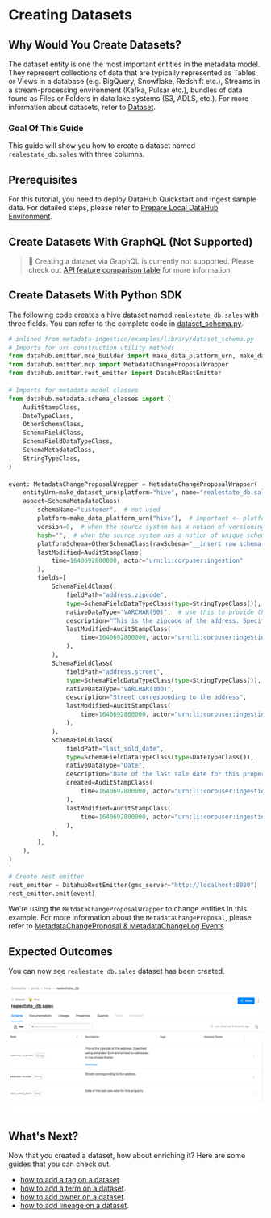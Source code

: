 # Creating Datasets

## Why Would You Create Datasets? 
The dataset entity is one the most important entities in the metadata model. They represent collections of data that are typically represented as Tables or Views in a database (e.g. BigQuery, Snowflake, Redshift etc.), Streams in a stream-processing environment (Kafka, Pulsar etc.), bundles of data found as Files or Folders in data lake systems (S3, ADLS, etc.).
For more information about datasets, refer to [Dataset](/docs/generated/metamodel/entities/dataset.md).

### Goal Of This Guide
This guide will show you how to create a dataset named `realestate_db.sales` with three columns.

## Prerequisites
For this tutorial, you need to deploy DataHub Quickstart and ingest sample data. 
For detailed steps, please refer to [Prepare Local DataHub Environment](/docs/tools/tutorials/references/prepare-datahub.md).

## Create Datasets With GraphQL (Not Supported)

> 🚫 Creating a dataset via GraphQL is currently not supported.
> Please check out [API feature comparison table](/docs/tools/tutorials/advantages.md#our-apis) for more information, 


## Create Datasets With Python SDK

The following code creates a hive dataset named `realestate_db.sales` with three fields. 
You can refer to the complete code in [dataset_schema.py](https://github.com/datahub-project/datahub/blob/master/metadata-ingestion/examples/library/dataset_schema.py).
```python
# inlined from metadata-ingestion/examples/library/dataset_schema.py
# Imports for urn construction utility methods
from datahub.emitter.mce_builder import make_data_platform_urn, make_dataset_urn
from datahub.emitter.mcp import MetadataChangeProposalWrapper
from datahub.emitter.rest_emitter import DatahubRestEmitter

# Imports for metadata model classes
from datahub.metadata.schema_classes import (
    AuditStampClass,
    DateTypeClass,
    OtherSchemaClass,
    SchemaFieldClass,
    SchemaFieldDataTypeClass,
    SchemaMetadataClass,
    StringTypeClass,
)

event: MetadataChangeProposalWrapper = MetadataChangeProposalWrapper(
    entityUrn=make_dataset_urn(platform="hive", name="realestate_db.sales", env="PROD"),
    aspect=SchemaMetadataClass(
        schemaName="customer",  # not used
        platform=make_data_platform_urn("hive"),  # important <- platform must be an urn
        version=0,  # when the source system has a notion of versioning of schemas, insert this in, otherwise leave as 0
        hash="",  # when the source system has a notion of unique schemas identified via hash, include a hash, else leave it as empty string
        platformSchema=OtherSchemaClass(rawSchema="__insert raw schema here__"),
        lastModified=AuditStampClass(
            time=1640692800000, actor="urn:li:corpuser:ingestion"
        ),
        fields=[
            SchemaFieldClass(
                fieldPath="address.zipcode",
                type=SchemaFieldDataTypeClass(type=StringTypeClass()),
                nativeDataType="VARCHAR(50)",  # use this to provide the type of the field in the source system's vernacular
                description="This is the zipcode of the address. Specified using extended form and limited to addresses in the United States",
                lastModified=AuditStampClass(
                    time=1640692800000, actor="urn:li:corpuser:ingestion"
                ),
            ),
            SchemaFieldClass(
                fieldPath="address.street",
                type=SchemaFieldDataTypeClass(type=StringTypeClass()),
                nativeDataType="VARCHAR(100)",
                description="Street corresponding to the address",
                lastModified=AuditStampClass(
                    time=1640692800000, actor="urn:li:corpuser:ingestion"
                ),
            ),
            SchemaFieldClass(
                fieldPath="last_sold_date",
                type=SchemaFieldDataTypeClass(type=DateTypeClass()),
                nativeDataType="Date",
                description="Date of the last sale date for this property",
                created=AuditStampClass(
                    time=1640692800000, actor="urn:li:corpuser:ingestion"
                ),
                lastModified=AuditStampClass(
                    time=1640692800000, actor="urn:li:corpuser:ingestion"
                ),
            ),
        ],
    ),
)

# Create rest emitter
rest_emitter = DatahubRestEmitter(gms_server="http://localhost:8080")
rest_emitter.emit(event)

```

We're using the `MetdataChangeProposalWrapper` to change entities in this example.
For more information about the `MetadataChangeProposal`, please refer to [MetadataChangeProposal & MetadataChangeLog Events](/docs/advanced/mcp-mcl.md)


## Expected Outcomes
You can now see `realestate_db.sales` dataset has been created.

![dataset-created](../../imgs/tutorials/dataset-created.png)

## What's Next?

Now that you created a dataset, how about enriching it? Here are some guides that you can check out. 

* [how to add a tag on a dataset](/docs/tools/tutorials/adding-tags.md). 
* [how to add a term on a dataset](/docs/tools/tutorials/adding-terms.md). 
* [how to add owner on a dataset](/docs/tools/tutorials/adding-ownerships.md). 
* [how to add lineage on a dataset](/docs/tools/tutorials/adding-lineage.md). 



